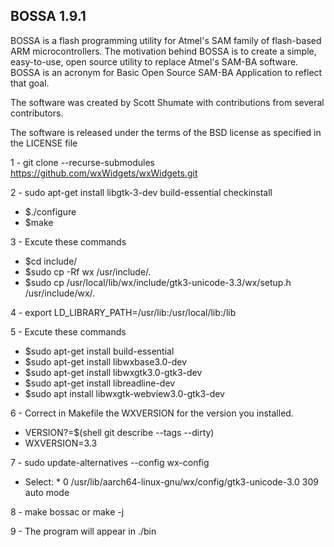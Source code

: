 ## BOSSA 1.9.1

BOSSA is a flash programming utility for Atmel's SAM family of flash-based ARM microcontrollers. The motivation behind BOSSA is to create a simple, easy-to-use, open source utility to replace Atmel's SAM-BA software. BOSSA is an acronym for Basic Open Source SAM-BA Application to reflect that goal.

The software was created by Scott Shumate with contributions from several contributors.

The software is released under the terms of the BSD license as specified in the LICENSE file


1 - git clone  --recurse-submodules https://github.com/wxWidgets/wxWidgets.git

2 - sudo apt-get install libgtk-3-dev build-essential checkinstall
  * $./configure
  * $make
    
3 - Excute these commands
  * $cd include/
  * $sudo cp -Rf wx /usr/include/.
  * $sudo cp /usr/local/lib/wx/include/gtk3-unicode-3.3/wx/setup.h /usr/include/wx/.
 
4 - export LD_LIBRARY_PATH=/usr/lib:/usr/local/lib:/lib

5 - Excute these commands
  * $sudo apt-get install build-essential
  * $sudo apt-get install libwxbase3.0-dev
  * $sudo apt-get install libwxgtk3.0-gtk3-dev
  * $sudo apt-get install libreadline-dev
  * $sudo apt install libwxgtk-webview3.0-gtk3-dev
 
6 - Correct in Makefile the WXVERSION for the version you installed.
  * VERSION?=$(shell git describe --tags --dirty)
  * WXVERSION=3.3

7 - sudo update-alternatives --config wx-config 
  * Select: * 0            /usr/lib/aarch64-linux-gnu/wx/config/gtk3-unicode-3.0   309       auto mode	
	
8 - make bossac or make -j

9 - The program will appear in ./bin
